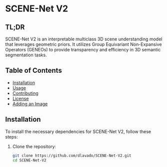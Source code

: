 # SCENE-Net V2

## TL;DR
SCENE-Net V2 is an interpretable multiclass 3D scene understanding model that leverages geometric priors. It utilizes Group Equivariant Non-Expansive Operators (GENEOs) to provide transparency and efficiency in 3D semantic segmentation tasks.

## Table of Contents
- [Installation](#installation)
- [Usage](#usage)
- [Contributing](#contributing)
- [License](#license)
- [Adding an Image](#adding-an-image)

## Installation
To install the necessary dependencies for SCENE-Net V2, follow these steps:

1. Clone the repository:
   ```sh
   git clone https://github.com/dlavado/SCENE-Net-V2.git
   cd SCENE-Net-V2
